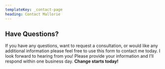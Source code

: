 ```yaml
---
templateKey: _contact-page
heading: Contact Mallorie
---
```

## Have Questions?

If you have any questions, want to request a consultation, or would like any additional information please feel free to use this form to contact me today. I look forward to hearing from you! Please provide your information and I’ll respond within
one business day. **Change starts today!**

